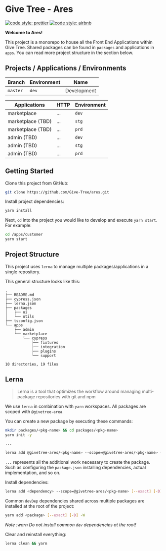 # Give Tree - Ares

[![code style: prettier](https://img.shields.io/badge/code_style-prettier-ff69b4.svg?style=flat-square)](https://github.com/prettier/prettier)
[![code style: airbnb](https://img.shields.io/badge/code%20style-airbnb-blue.svg)](https://github.com/airbnb/javascript)

**Welcome to Ares!**

This project is a monorepo to house all the Front End Applications within Give Tree. Shared packages can be found in `packages` and applications in `apps`. You can read more project structure in the section below.

## Projects / Applications / Environments

| Branch       | Environment       | Name         |
| ------------ | ----------------- | ------------ | 
| `master`     | `dev`             | Development  |


| Applications          | HTTP                          | Environment            |
| --------------------- | ----------------------------- | ---------------------- |
| marketplace           | ...                           | `dev`                  | 
| marketplace (TBD)     | ...                           | `stg`                  | 
| marketplace (TBD)     | ...                           | `prd`                  |
| admin (TBD)           | ...                           | `dev`                  |
| admin (TBD)           | ...                           | `stg`                  |
| admin (TBD)           | ...                           | `prd`                  |


## Getting Started

Clone this project from GitHub:

```bash
git clone https://github.com/Give-Tree/ares.git
```

Install project dependencies:

```bash
yarn install
```

Next, `cd` into the project you would like to develop and execute `yarn start`. For example:

```bash
cd /apps/customer
yarn start
```

## Project Structure

This project uses `lerna` to manage multiple packages/applications in a single repository.

This general structure looks like this:

```
.
├── README.md
├── cypress.json
├── lerna.json
├── packages
│   ├── ui
│   └── utils
├── tsconfig.json
└── apps
    ├── admin
    └── marketplace
        └── cypress
            ├── fixtures
            ├── integration
            ├── plugins
            └── support

10 directories, 19 files
```

## Lerna

> Lerna is a tool that optimizes the workflow around managing multi-package repositories with git and npm

We use `lerna` in combination with `yarn` workspaces. All packages are scoped with `@givetree-area`.

You can create a new package by executing these commands:

```bash
mkdir packages/<pkg-name> && cd packages/<pkg-name>
yarn init -y

...

lerna add @givetree-ares/<pkg-name> --scope=@givetree-ares/<pkg-name> --exact
```

`...` represents all the additional work necessary to create the package. Such as configuring the `package.json`
installing dependencies, actual implementation, and so on.

Install dependencies:

```bash
lerna add <dependency> --scope=@givetree-ares/<pkg-name> [--exact] [-D]
```

Common `devDep` dependencies shared across multiple packages are installed at the root of the project:

```bash
yarn add <package> [--exact] [-D] -W
```

_Note :warn Do not install common `dev` dependencies at the root!_

Clear and reinstall everything:

```bash
lerna clean && yarn
```
